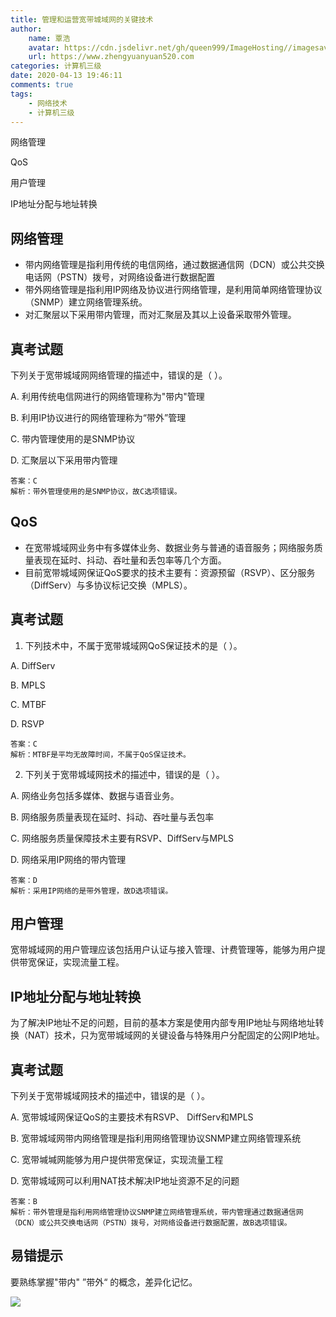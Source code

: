 ```yaml
---
title: 管理和运营宽带城域网的关键技术
author:
	name: 覃浩
	avatar: https://cdn.jsdelivr.net/gh/queen999/ImageHosting//imagesavatar.jpg
	url: https://www.zhengyuanyuan520.com
categories: 计算机三级
date: 2020-04-13 19:46:11
comments: true
tags:  
	- 网络技术
	- 计算机三级
---
```


网络管理

QoS

用户管理

IP地址分配与地址转换

<!-- more -->

## 网络管理

- <red>带内网络管理</red>是指利用传统的电信网络，通过数据通信网（DCN）或公共交换电话网（PSTN）拨号，对网络设备进行数据配置
- <red>带外网络管理</red>是指利用IP网络及协议进行网络管理，是利用简单网络管理协议（SNMP）建立网络管理系统。
- 对汇聚层以下采用带内管理，而对汇聚层及其以上设备采取带外管理。

## 真考试题

下列关于宽带城域网网络管理的描述中，<red>错误</red>的是（        ）。

A.	利用传统电信网进行的网络管理称为"带内"管理

B.	利用IP协议进行的网络管理称为“带外”管理

C.	带内管理使用的是SNMP协议

D.	汇聚层以下采用带内管理

```
答案：C
解析：带外管理使用的是SNMP协议，故C选项错误。
```

## QoS

- 在宽带城域网业务中有多媒体业务、数据业务与普通的语音服务；网络服务质量表现在延时、抖动、吞吐量和丢包率等几个方面。
- 目前宽带城域网保证QoS要求的技术主要有：<red>资源预留（RSVP）</red>、<red>区分服务（DiffServ）</red>与<red>多协议标记交换（MPLS）</red>。

## 真考试题

1. 下列技术中，不属于宽带城域网QoS保证技术的是（ 		）。

A.	DiffServ

B.	MPLS

C.	MTBF

D.	RSVP

```
答案：C
解析：MTBF是平均无故障时间，不属于QoS保证技术。
```

2. 下列关于宽带城域网技术的描述中，<red>错误</red>的是（			）。

A.     网络业务包括多媒体、数据与语音业务。

B.	 网络服务质量表现在延时、抖动、吞吐量与丢包率

C.	 网络服务质量保障技术主要有RSVP、DiffServ与MPLS

D.	 网络采用IP网络的带内管理

```
答案：D
解析：采用IP网络的是带外管理，故D选项错误。
```

## 用户管理

宽带城域网的用户管理应该包括用户认证与接入管理、计费管理等，能够为用户提供带宽保证，实现流量工程。

## IP地址分配与地址转换

为了解决IP地址不足的问题，目前的基本方案是使用内部专用IP地址与网络地址转换（NAT）技术，只为宽带城域网的关键设备与特殊用户分配固定的公网IP地址。

## 真考试题

下列关于宽带城域网技术的描述中，错误的是（		）。

A.	宽带城域网保证QoS的主要技术有RSVP、 DiffServ和MPLS

B.	宽带城域网带内网络管理是指利用网络管理协议SNMP建立网络管理系统

C.	宽带堿堿网能够为用户提供带宽保证，实现流量工程

D.	宽带城域网可以利用NAT技术解决IP地址资源不足的问题

```
答案：B
解析：带外管理是指利用网络管理协议SNMP建立网络管理系统，带内管理通过数据通信网（DCN）或公共交换电话网（PSTN）拨号，对网络设备进行数据配置，故B选项错误。
```

## 易错提示

要熟练掌握"带内"	”带外“ 的概念，差异化记忆。

![](https://cdn.jsdelivr.net/gh/queen999/ImageHosting/images/20200413194859.png)

